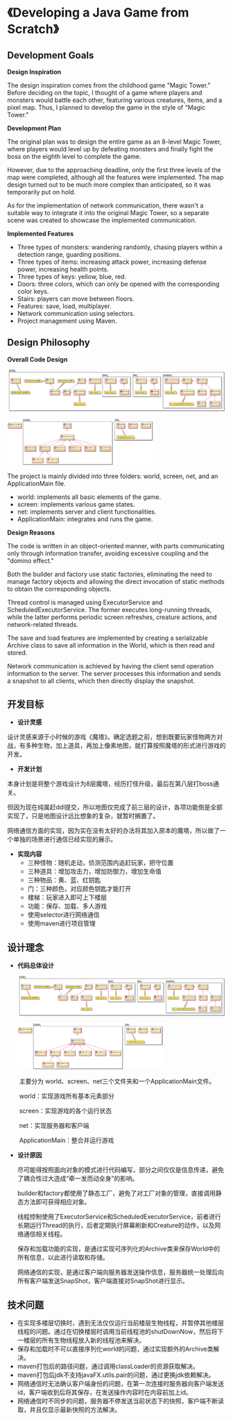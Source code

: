 # 《Developing a Java Game from Scratch》


## Development Goals
 **Design Inspiration**

The design inspiration comes from the childhood game "Magic Tower." Before deciding on the topic, I thought of a game where players and monsters would battle each other, featuring various creatures, items, and a pixel map. Thus, I planned to develop the game in the style of "Magic Tower."

 **Development Plan**

The original plan was to design the entire game as an 8-level Magic Tower, where players would level up by defeating monsters and finally fight the boss on the eighth level to complete the game.

However, due to the approaching deadline, only the first three levels of the map were completed, although all the features were implemented. The map design turned out to be much more complex than anticipated, so it was temporarily put on hold.

As for the implementation of network communication, there wasn't a suitable way to integrate it into the original Magic Tower, so a separate scene was created to showcase the implemented communication.

 **Implemented Features**

- Three types of monsters: wandering randomly, chasing players within a detection range, guarding positions.
- Three types of items: increasing attack power, increasing defense power, increasing health points.
- Three types of keys: yellow, blue, red.
- Doors: three colors, which can only be opened with the corresponding color keys.
- Stairs: players can move between floors.
- Features: save, load, multiplayer.
- Network communication using selectors.
- Project management using Maven.
## Design Philosophy
**Overall Code Design**


  ![uml1](Report/uml1.png)

  <img src="Report/uml2.png" alt="uml2" style="zoom: 33%;" />

The project is mainly divided into three folders: world, screen, net, and an ApplicationMain file.

- world: implements all basic elements of the game. 
- screen: implements various game states. 
- net: implements server and client functionalities. 
- ApplicationMain: integrates and runs the game. 

 **Design Reasons**

The code is written in an object-oriented manner, with parts communicating only through information transfer, avoiding excessive coupling and the "domino effect."

Both the builder and factory use static factories, eliminating the need to manage factory objects and allowing the direct invocation of static methods to obtain the corresponding objects.

Thread control is managed using ExecutorService and ScheduledExecutorService. The former executes long-running threads, while the latter performs periodic screen refreshes, creature actions, and network-related threads.

The save and load features are implemented by creating a serializable Archive class to save all information in the World, which is then read and stored.

Network communication is achieved by having the client send operation information to the server. The server processes this information and sends a snapshot to all clients, which then directly display the snapshot.






## 开发目标

- **设计灵感**

​	设计灵感来源于小时候的游戏《魔塔》。确定选题之前，想到既要玩家怪物两方对战，有多种生物，加上道具，再加上像素地图，就打算按照魔塔的形式进行游戏的开发。

- **开发计划**

​	本身计划是将整个游戏设计为8层魔塔，经历打怪升级，最后在第八层打boss通关。

​	但因为现在纯属赶ddl提交，所以地图仅完成了前三层的设计，各项功能倒是全部实现了，只是地图设计远比想象的复杂，就暂时搁置了。

​	网络通信方面的实现，因为实在没有太好的办法将其加入原本的魔塔，所以做了一个单独的场景进行通信已经实现的展示。

- **实现内容**
  - 三种怪物：随机走动，侦测范围内追赶玩家，把守位置
  - 三种道具：增加攻击力，增加防御力，增加生命值
  - 三种物品：黄、蓝、红钥匙
  - 门：三种颜色，对应颜色钥匙才能打开
  - 楼梯：玩家进入即可上下楼层
  - 功能：保存、加载、多人游戏
  - 使用selector进行网络通信
  - 使用maven进行项目管理

## 设计理念

- **代码总体设计**

  ![uml1](Report/uml1.png)

  <img src="Report/uml2.png" alt="uml2" style="zoom: 33%;" />

  ​	主要分为 world、screen、net三个文件夹和一个ApplicationMain文件。

  ​	world：实现游戏所有基本元素部分

  ​	screen：实现游戏的各个运行状态

  ​	net：实现服务器和客户端

  ​	ApplicationMain：整合并运行游戏

- **设计原因**

  ​	尽可能得按照面向对象的模式进行代码编写，部分之间仅仅是信息传递，避免了耦合性过大造成“牵一发而动全身”的影响。

  ​	builder和factory都使用了静态工厂，避免了对工厂对象的管理，直接调用静态方法即可获得相应对象。

  ​	线程控制使用了ExecutorService和ScheduledExecutorService，前者进行长期运行Thread的执行，后者定期执行屏幕刷新和Creature的动作，以及网络通信相关线程。

  ​	保存和加载功能的实现，是通过实现可序列化的Archive类来保存World中的所有信息，以此进行读取和存储。

  ​	网络通信的实现，是通过客户端向服务器发送操作信息，服务器统一处理后向所有客户端发送SnapShot，客户端直接对SnapShot进行显示。

## 技术问题

- 在实现多楼层切换时，遇到无法仅仅运行当前楼层生物线程，并暂停其他楼层线程的问题。通过在切换楼层时调用当前线程池的shutDownNow，然后将下一楼层的所有生物线程放入新的线程池来解决。
- 保存和加载时不可以直接序列化world的问题，通过实现额外的Archive类解决。
- maven打包后的路径问题，通过调用classLoader的资源获取解决。
- maven打包后jdk不支持javaFX.utils.pair的问题，通过更换jdk依赖解决。
- 网络通信时无法确认客户端身份的问题，在第一次连接时服务器向客户端发送id，客户端收到后将其保存，在发送操作内容时在内容前加上id。
- 网络通信时不同步的问题，服务器不停发送当前状态下的快照，客户端不断读取，并且仅显示最新快照的方法解决。

